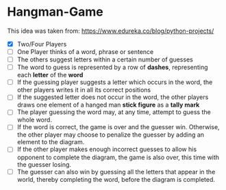 # Hangman-Game
This idea was taken from: https://www.edureka.co/blog/python-projects/

- [x] Two/Four Players
- [ ] One Player thinks of a word, phrase or sentence
- [ ] The others suggest letters within a certain number of guesses
- [ ] The word to guess is represented by a row of <b>dashes</b>, representing each <b>letter</b> of the <b>word</b>
- [ ] If the guessing player suggests a letter which occurs in the word, the other players writes it in all its correct positions
- [ ] If the suggested letter does not occur in the word, the other players draws one element of a hanged man <b>stick figure</b> as a <b>tally mark</b>
- [ ] The player guessing the word may, at any time, attempt to guess the whole word.
- [ ] If the word is correct, the game is over and the guesser win. Otherwise, the other player may choose to penalize the guesser by adding an element to the diagram.
- [ ] If the other player makes enough incorrect guesses to allow his opponent to complete the diagram, the game is also over, this time with the guesser losing.
- [ ] The guesser can also win by guessing all the letters that appear in the world, thereby completing the word, before the diagram is completed.
